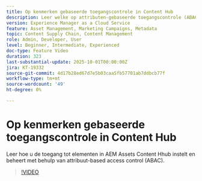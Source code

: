 ```yaml
---
title: Op kenmerken gebaseerde toegangscontrole in Content Hub
description: Leer welke op attributen-gebaseerde toegangscontrole (ABAC) zijn en hoe te om hen voor AEM Assets Content Hub te vormen.
version: Experience Manager as a Cloud Service
feature: Asset Management, Marketing Campaigns, Metadata
topic: Content Supply Chain, Content Management
role: Admin, Developer, User
level: Beginner, Intermediate, Experienced
doc-type: Feature Video
duration: 323
last-substantial-update: 2025-10-01T00:00:00Z
jira: KT-19332
source-git-commit: 4d17b28ed67d7e5b03caa5fb57701ab7ddbcb77f
workflow-type: tm+mt
source-wordcount: '49'
ht-degree: 0%

---
```



# Op kenmerken gebaseerde toegangscontrole in Content Hub

Leer hoe u de toegang tot elementen in AEM Assets Content Hhub instelt en beheert met behulp van attribuut-based access control (ABAC).

>[!VIDEO](https://video.tv.adobe.com/v/3475413/?learn=on&enablevpops)

